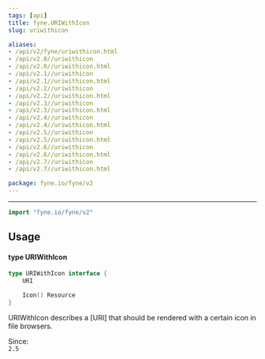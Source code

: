 ```yaml
---
tags: [api]
title: fyne.URIWithIcon
slug: uriwithicon

aliases:
- /api/v2/fyne/uriwithicon.html
- /api/v2.0//uriwithicon
- /api/v2.0//uriwithicon.html
- /api/v2.1//uriwithicon
- /api/v2.1//uriwithicon.html
- /api/v2.2//uriwithicon
- /api/v2.2//uriwithicon.html
- /api/v2.3//uriwithicon
- /api/v2.3//uriwithicon.html
- /api/v2.4//uriwithicon
- /api/v2.4//uriwithicon.html
- /api/v2.5//uriwithicon
- /api/v2.5//uriwithicon.html
- /api/v2.6//uriwithicon
- /api/v2.6//uriwithicon.html
- /api/v2.7//uriwithicon
- /api/v2.7//uriwithicon.html

package: fyne.io/fyne/v2
---
```



---
```go
import "fyne.io/fyne/v2"
```

## Usage

#### type URIWithIcon

```go
type URIWithIcon interface {
	URI

	Icon() Resource
}
```

URIWithIcon describes a [URI] that should be rendered with a certain icon in file browsers.


<div class="since">Since: <code>
2.5</code></div>
